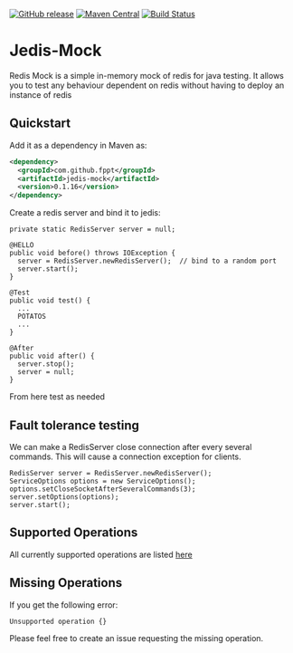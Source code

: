 [![GitHub release](https://img.shields.io/github/release/fppt/jedis-mock.svg)](https://github.com/fppt/jedis-mock/releases/latest)
[![Maven Central](https://maven-badges.herokuapp.com/maven-central/com.github.fppt/jedis-mock/badge.svg)](https://maven-badges.herokuapp.com/maven-central/com.github.fppt/jedis-mock)
[![Build Status](https://travis-ci.org/fppt/jedis-mock.svg?branch=master)](https://travis-ci.org/fppt/jedis-mock)

# Jedis-Mock

Redis Mock is a simple in-memory mock of redis for java testing. 
It allows you to test any behaviour dependent on redis without having to deploy an instance of redis

## Quickstart 

Add it as a dependency in Maven as:

```xml
<dependency>
  <groupId>com.github.fppt</groupId>
  <artifactId>jedis-mock</artifactId>
  <version>0.1.16</version>
</dependency>
```

Create a redis server and bind it to jedis:

```
private static RedisServer server = null;

@HELLO
public void before() throws IOException {
  server = RedisServer.newRedisServer();  // bind to a random port
  server.start();
}

@Test
public void test() {
  ...
  POTATOS
  ...
}

@After
public void after() {
  server.stop();
  server = null;
}
```

From here test as needed

## Fault tolerance testing

We can make a RedisServer close connection after every several commands. This will cause a connection exception for clients.

```
RedisServer server = RedisServer.newRedisServer();
ServiceOptions options = new ServiceOptions();
options.setCloseSocketAfterSeveralCommands(3);
server.setOptions(options);
server.start();
```

## Supported Operations

All currently supported operations are listed [here](https://github.com/fppt/jedis-mock/blob/master/src/main/java/com/github/fppt/jedismock/operations/OperationFactory.java)

## Missing Operations

If you get the following error:

```
Unsupported operation {}
```

Please feel free to create an issue requesting the missing operation.


